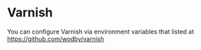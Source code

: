 # Varnish

You can configure Varnish via environment variables that listed at https://github.com/wodby/varnish
